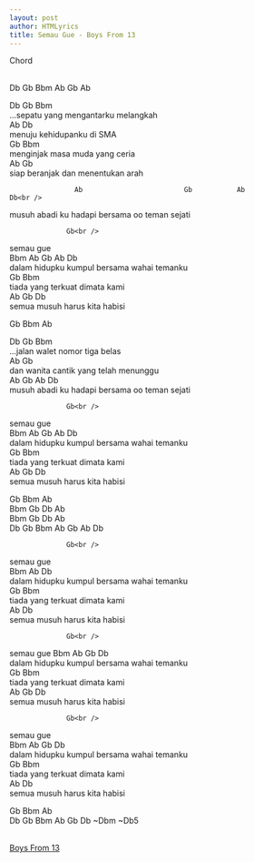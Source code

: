 ```yaml
---
layout: post
author: HTMLyrics
title: Semau Gue - Boys From 13
---
```


<div class="htl">Chord</div><br />

Db  Gb  Bbm  Ab  Gb  Ab<br />

Db             Gb                                  Bbm<br />
...sepatu yang mengantarku melangkah<br />
                      Ab                      Db<br />
menuju kehidupanku di SMA<br />
                                     Gb                 Bbm<br />
menginjak masa muda yang ceria<br />
                   Ab                                    Gb<br />
siap beranjak dan menentukan arah<br />

                    Ab                         Gb           Ab              Db<br />
musuh abadi ku hadapi bersama oo teman sejati<br />

                  Gb<br />
semau gue<br />
                      Bbm                      Ab             Gb  Ab  Db<br />
dalam hidupku kumpul bersama wahai temanku<br />
                             Gb                  Bbm<br />
tiada yang terkuat dimata kami<br />
                          Ab              Gb    Db<br />
semua musuh harus kita habisi<br />

Gb  Bbm  Ab

Db             Gb                         Bbm<br />
...jalan walet nomor tiga belas<br />
                            Ab                    Gb<br />
dan wanita cantik yang telah menunggu<br />
                    Ab                           Gb        Ab               Db<br />
musuh abadi ku hadapi bersama oo teman sejati<br />

                  Gb<br />
semau gue<br />
                      Bbm                     Ab              Gb  Ab  Db<br />
dalam hidupku kumpul bersama wahai temanku<br />
                             Gb                  Bbm<br />
tiada yang terkuat dimata kami<br />
                          Ab              Gb    Db<br />
semua musuh harus kita habisi<br />

Gb  Bbm  Ab<br />
Bbm  Gb  Db  Ab<br />
Bbm  Gb  Db  Ab<br />
Db  Gb  Bbm  Ab  Gb  Ab  Db<br />

                  Gb<br />
semau gue<br />
                      Bbm                     Ab                           Db<br />
dalam hidupku kumpul bersama wahai temanku<br />
                             Gb                  Bbm<br />
tiada yang terkuat dimata kami<br />
                          Ab                       Db<br />
semua musuh harus kita habisi<br />

                  Gb<br />
semau gue
                      Bbm                     Ab              Gb         Db<br />
dalam hidupku kumpul bersama wahai temanku<br />
                             Gb                  Bbm<br />
tiada yang terkuat dimata kami<br />
                           Ab             Gb     Db<br />
semua musuh harus kita habisi<br />

                  Gb<br />
semau gue<br />
                      Bbm                     Ab              Gb          Db<br />
dalam hidupku kumpul bersama wahai temanku<br />
                               Gb                Bbm<br />
tiada yang terkuat dimata kami<br />
                          Ab                       Db<br />
semua musuh harus kita habisi<br />

Gb  Bbm  Ab<br />
Db  Gb  Bbm  Ab  Gb  Db ~Dbm  ~Db5<br />
<br />

<i class="fa fa-hashtag" aria-hidden="true"></i>
<a href="/chord/boysfrom13">Boys From 13</a>

